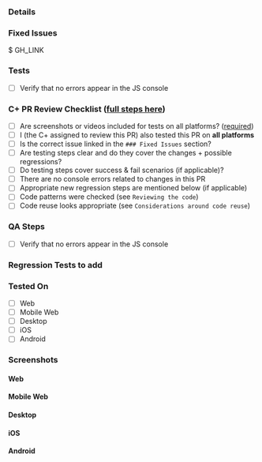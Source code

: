 <!-- If necessary, assign reviewers that know the area or changes well. Feel free to tag any additional reviewers you see fit. -->

### Details
<!-- Explanation of the change or anything fishy that is going on -->

### Fixed Issues
<!---
Please replace GH_LINK with the link to the GitHub issue this Pull Request is fixing.
Do NOT add the special GH keywords like `fixed` etc, we have our own process of managing the flow.
It MUST be an entire link to the issue; otherwise, the linking will not work as expected.

Make sure this section looks similar to this (you can link multiple issues using the same formatting, just add a new line):

$ https://github.com/Expensify/App/issues/<number-of-the-issue>

Do NOT only link the issue number like this: $ #<number-of-the-issue>
--->
$ GH_LINK

### Tests
<!---
Add a numbered list of manual tests you performed that validates your changes work on all platforms, and that there are no regressions present.
Add any additional test steps if test steps are unique to a particular platform.
Manual test steps should be written so that your reviewer can repeat and verify one or more expected outcomes in the development environment.

For example:
1. Click on the text input to bring it into focus
2. Upload an image via copy paste
3. Verify a modal appears displaying a preview of that image
--->

- [ ] Verify that no errors appear in the JS console

### C+ PR Review Checklist ([full steps here](../PR_REVIEW_CHECKLIST.md))
<!--
This is a checklist for Contributor Plus (C+) reviewers. If the PR is internal, these do not need to be checked off, but are still a nice reminder for what to look for when reviewing PRs.
-->
- [ ] Are screenshots or videos included for tests on all platforms? ([required](https://github.com/Expensify/App/blob/main/CONTRIBUTING.md#make-sure-you-can-test-on-all-platforms))
- [ ] I (the C+ assigned to review this PR) also tested this PR on **all platforms**
- [ ] Is the correct issue linked in the `### Fixed Issues` section?
- [ ] Are testing steps clear and do they cover the changes + possible regressions?
- [ ] Do testing steps cover success & fail scenarios (if applicable)?
- [ ] There are no console errors related to changes in this PR
- [ ] Appropriate new regression steps are mentioned below (if applicable)
- [ ] Code patterns were checked (see `Reviewing the code`)
- [ ] Code reuse looks appropriate (see `Considerations around code reuse`)

### QA Steps
<!---
Add a numbered list of manual tests that can be performed by our QA engineers on the staging environment to validate that your changes work on all platforms, and that there are no regressions present.
Add any additional QA steps if test steps are unique to a particular platform.
Manual test steps should be written so that the QA engineer can repeat and verify one or more expected outcomes in the staging environment.

For example:
1. Click on the text input to bring it into focus
2. Upload an image via copy paste
3. Verify a modal appears displaying a preview of that image
--->

- [ ] Verify that no errors appear in the JS console


### Regression Tests to add

### Tested On

- [ ] Web
- [ ] Mobile Web
- [ ] Desktop
- [ ] iOS
- [ ] Android

### Screenshots
<!-- Add screenshots for all platforms tested. Pull requests won't be merged unless the screenshots show the app was tested on all platforms.-->

#### Web
<!-- Insert screenshots of your changes on the web platform-->

#### Mobile Web
<!-- Insert screenshots of your changes on the web platform (from a mobile browser)-->

#### Desktop
<!-- Insert screenshots of your changes on the desktop platform-->

#### iOS
<!-- Insert screenshots of your changes on the iOS platform-->

#### Android
<!-- Insert screenshots of your changes on the Android platform-->
